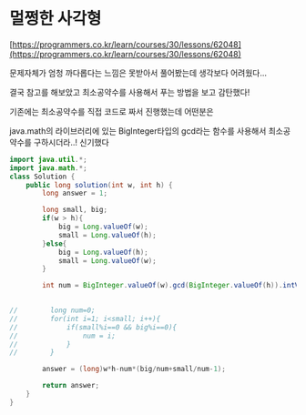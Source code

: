 # 멀쩡한 사각형

[https://programmers.co.kr/learn/courses/30/lessons/62048](https://programmers.co.kr/learn/courses/30/lessons/62048)

문제자체가 엄청 까다롭다는 느낌은 못받아서 풀어봤는데 생각보다 어려웠다...

결국 참고를 해보았고 최소공약수를 사용해서 푸는 방법을 보고 감탄했다!

기존에는 최소공약수를 직접 코드로 짜서 진행했는데 어떤분은

java.math의 라이브러리에 있는 BigInteger타입의 gcd라는 함수를 사용해서 최소공약수를 구하시더라..! 신기했다

```java
import java.util.*;
import java.math.*;
class Solution {
    public long solution(int w, int h) {
        long answer = 1;

        long small, big;
        if(w > h){
            big = Long.valueOf(w);
            small = Long.valueOf(h);
        }else{
            big = Long.valueOf(h);
            small = Long.valueOf(w);
        }

        int num = BigInteger.valueOf(w).gcd(BigInteger.valueOf(h)).intValue();
        

//        long num=0;
//        for(int i=1; i<small; i++){
//            if(small%i==0 && big%i==0){
//                num = i;
//            }
//        }

        answer = (long)w*h-num*(big/num+small/num-1);

        return answer;
    }
}
```
